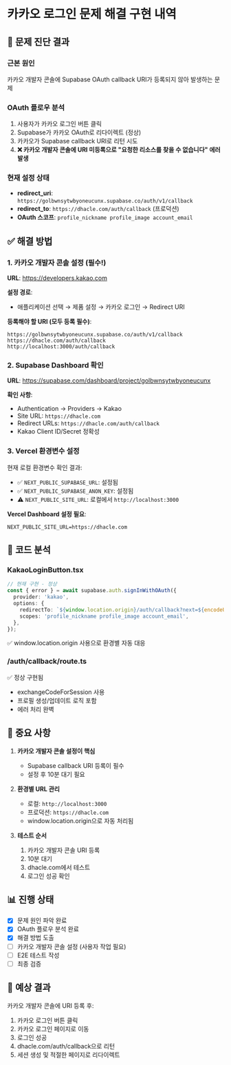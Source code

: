 # 카카오 로그인 문제 해결 구현 내역

## 🎯 문제 진단 결과

### 근본 원인
카카오 개발자 콘솔에 Supabase OAuth callback URI가 등록되지 않아 발생하는 문제

### OAuth 플로우 분석
1. 사용자가 카카오 로그인 버튼 클릭
2. Supabase가 카카오 OAuth로 리다이렉트 (정상)
3. 카카오가 Supabase callback URI로 리턴 시도 
4. **❌ 카카오 개발자 콘솔에 URI 미등록으로 "요청한 리소스를 찾을 수 없습니다" 에러 발생**

### 현재 설정 상태
- **redirect_uri**: `https://golbwnsytwbyoneucunx.supabase.co/auth/v1/callback`
- **redirect_to**: `https://dhacle.com/auth/callback` (프로덕션)
- **OAuth 스코프**: `profile_nickname profile_image account_email`

## ✅ 해결 방법

### 1. 카카오 개발자 콘솔 설정 (필수!)

**URL**: https://developers.kakao.com

**설정 경로**: 
- 애플리케이션 선택 → 제품 설정 → 카카오 로그인 → Redirect URI

**등록해야 할 URI (모두 등록 필수)**:
```
https://golbwnsytwbyoneucunx.supabase.co/auth/v1/callback
https://dhacle.com/auth/callback
http://localhost:3000/auth/callback
```

### 2. Supabase Dashboard 확인

**URL**: https://supabase.com/dashboard/project/golbwnsytwbyoneucunx

**확인 사항**:
- Authentication → Providers → Kakao
- Site URL: `https://dhacle.com`
- Redirect URLs: `https://dhacle.com/auth/callback`
- Kakao Client ID/Secret 정확성

### 3. Vercel 환경변수 설정

현재 로컬 환경변수 확인 결과:
- ✅ `NEXT_PUBLIC_SUPABASE_URL`: 설정됨
- ✅ `NEXT_PUBLIC_SUPABASE_ANON_KEY`: 설정됨
- ⚠️ `NEXT_PUBLIC_SITE_URL`: 로컬에서 `http://localhost:3000`

**Vercel Dashboard 설정 필요**:
```
NEXT_PUBLIC_SITE_URL=https://dhacle.com
```

## 📝 코드 분석

### KakaoLoginButton.tsx
```typescript
// 현재 구현 - 정상
const { error } = await supabase.auth.signInWithOAuth({
  provider: 'kakao',
  options: {
    redirectTo: `${window.location.origin}/auth/callback?next=${encodeURIComponent(redirectTo)}`,
    scopes: 'profile_nickname profile_image account_email',
  },
});
```
✅ window.location.origin 사용으로 환경별 자동 대응

### /auth/callback/route.ts
✅ 정상 구현됨
- exchangeCodeForSession 사용
- 프로필 생성/업데이트 로직 포함
- 에러 처리 완벽

## 🚨 중요 사항

1. **카카오 개발자 콘솔 설정이 핵심**
   - Supabase callback URI 등록이 필수
   - 설정 후 10분 대기 필요

2. **환경별 URL 관리**
   - 로컬: `http://localhost:3000`
   - 프로덕션: `https://dhacle.com`
   - window.location.origin으로 자동 처리됨

3. **테스트 순서**
   1. 카카오 개발자 콘솔 URI 등록
   2. 10분 대기
   3. dhacle.com에서 테스트
   4. 로그인 성공 확인

## 📊 진행 상태

- [x] 문제 원인 파악 완료
- [x] OAuth 플로우 분석 완료
- [x] 해결 방법 도출
- [ ] 카카오 개발자 콘솔 설정 (사용자 작업 필요)
- [ ] E2E 테스트 작성
- [ ] 최종 검증

## 🎯 예상 결과

카카오 개발자 콘솔에 URI 등록 후:
1. 카카오 로그인 버튼 클릭
2. 카카오 로그인 페이지로 이동
3. 로그인 성공
4. dhacle.com/auth/callback으로 리턴
5. 세션 생성 및 적절한 페이지로 리다이렉트